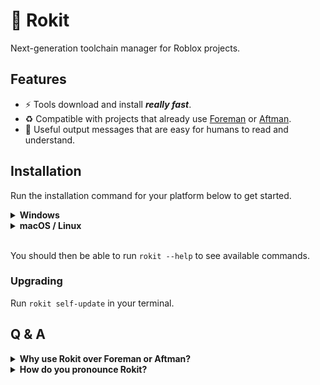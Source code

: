 <!-- markdownlint-disable MD023 -->
<!-- markdownlint-disable MD026 -->
<!-- markdownlint-disable MD033 -->

# 🚀 Rokit

Next-generation toolchain manager for Roblox projects.

## Features

- ⚡ Tools download and install **_really fast_**.
- ♻️ Compatible with projects that already use [Foreman][foreman] or [Aftman][aftman].
- 📝 Useful output messages that are easy for humans to read and understand.

## Installation

Run the installation command for your platform below to get started.

<details> <summary> <b>Windows</b> </summary>

```pwsh
iex "& { $(irm https://raw.githubusercontent.com/filiptibell/rokit/main/scripts/install.ps1) } RunJob"
```

</details>

<details> <summary> <b>macOS / Linux</b> </summary>

```sh
curl --proto '=https' --tlsv1.2 -sSf https://raw.githubusercontent.com/filiptibell/rokit/main/scripts/install.sh | sh
```

</details>

<br/>

You should then be able to run `rokit --help` to see available commands.

### Upgrading

Run `rokit self-update` in your terminal.

## Q & A

<details> <summary> <b>Why use Rokit over Foreman or Aftman?</b> </summary>

### For a new Roblox developer

Rokit is the _fastest_ and _friendliest_ way to get set up with tooling for a new Roblox project. <br/>
Installation is completely automated and you do not need to manually edit any files to get your tools working.

### For everyone else

Foreman and Aftman both have an uncertain future as toolchain managers for the community. <br/>
Most of the existing problems boil down to issues with maintainership:

- Foreman is maintained by Roblox itself.
- Aftman is maintained by a third party that is no longer interested in Roblox.

Rokit aims to solve this by taking a community-first approach and being built with community contributions in mind, and also acknowledges that developers will not migrate from any of the existing toolchain managers _just because_. Rokit needs to be **_substantially better_**.

</details>

<details> <summary> <b>How do you pronounce Rokit?</b> </summary>

### However you want.

- "Rocket" for speed
- "Ro-kit" for Roblox-y flair
- "Rock-it" if you're feeling groovy

</details>

[foreman]: https://github.com/Roblox/foreman
[aftman]: https://github.com/LGPhatguy/aftman
